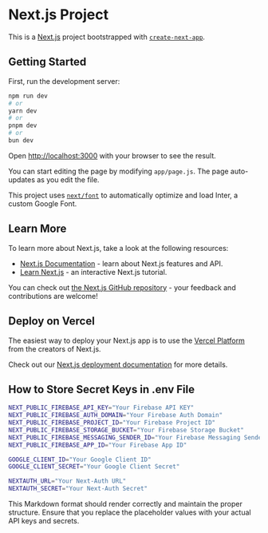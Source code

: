 # Next.js Project

This is a [Next.js](https://nextjs.org/) project bootstrapped with [`create-next-app`](https://github.com/vercel/next.js/tree/canary/packages/create-next-app).

## Getting Started

First, run the development server:

```bash
npm run dev
# or
yarn dev
# or
pnpm dev
# or
bun dev
```

Open [http://localhost:3000](http://localhost:3000) with your browser to see the result.

You can start editing the page by modifying `app/page.js`. The page auto-updates as you edit the file.

This project uses [`next/font`](https://nextjs.org/docs/basic-features/font-optimization) to automatically optimize and load Inter, a custom Google Font.

## Learn More

To learn more about Next.js, take a look at the following resources:

- [Next.js Documentation](https://nextjs.org/docs) - learn about Next.js features and API.
- [Learn Next.js](https://nextjs.org/learn) - an interactive Next.js tutorial.

You can check out [the Next.js GitHub repository](https://github.com/vercel/next.js/) - your feedback and contributions are welcome!

## Deploy on Vercel

The easiest way to deploy your Next.js app is to use the [Vercel Platform](https://vercel.com/new?utm_medium=default-template&filter=next.js&utm_source=create-next-app&utm_campaign=create-next-app-readme) from the creators of Next.js.

Check out our [Next.js deployment documentation](https://nextjs.org/docs/deployment) for more details.

## How to Store Secret Keys in .env File

```bash
NEXT_PUBLIC_FIREBASE_API_KEY="Your Firebase API KEY"
NEXT_PUBLIC_FIREBASE_AUTH_DOMAIN="Your Firebase Auth Domain"
NEXT_PUBLIC_FIREBASE_PROJECT_ID="Your Firebase Project ID"
NEXT_PUBLIC_FIREBASE_STORAGE_BUCKET="Your Firebase Storage Bucket"
NEXT_PUBLIC_FIREBASE_MESSAGING_SENDER_ID="Your Firebase Messaging Sender ID"
NEXT_PUBLIC_FIREBASE_APP_ID="Your Firebase App ID"

GOOGLE_CLIENT_ID="Your Google Client ID"
GOOGLE_CLIENT_SECRET="Your Google Client Secret"

NEXTAUTH_URL="Your Next-Auth URL"
NEXTAUTH_SECRET="Your Next-Auth Secret" 
```


This Markdown format should render correctly and maintain the proper structure. Ensure that you replace the placeholder values with your actual API keys and secrets.